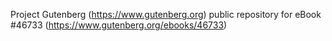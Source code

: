 Project Gutenberg (https://www.gutenberg.org) public repository for eBook #46733 (https://www.gutenberg.org/ebooks/46733)
